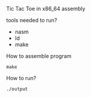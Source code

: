 Tic Tac Toe in x86_64 assembly

tools needed to run?
- nasm
- ld
- make

How to assemble program
```
make
```

How to run?
```
./output
```


